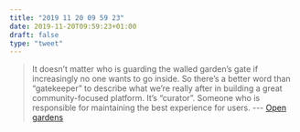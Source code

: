 ```yaml
---
title: "2019 11 20 09 59 23"
date: 2019-11-20T09:59:23+01:00
draft: false
type: "tweet"
---
```

> It doesn’t matter who is guarding the walled garden’s gate if increasingly no one wants to go inside. So there’s a better word than “gatekeeper” to describe what we’re really after in building a great community-focused platform. It’s “curator”. Someone who is responsible for maintaining the best experience for users. --- [Open gardens](https://www.manton.org/2019/06/02/open-gardens.html)
